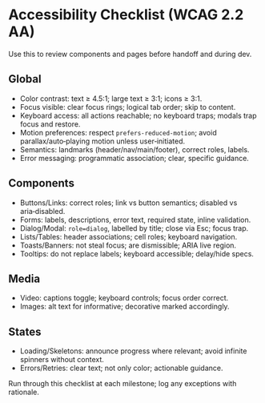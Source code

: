 # Accessibility Checklist (WCAG 2.2 AA)

Use this to review components and pages before handoff and during dev.

## Global
- Color contrast: text ≥ 4.5:1; large text ≥ 3:1; icons ≥ 3:1.
- Focus visible: clear focus rings; logical tab order; skip to content.
- Keyboard access: all actions reachable; no keyboard traps; modals trap focus and restore.
- Motion preferences: respect `prefers-reduced-motion`; avoid parallax/auto‑playing motion unless user‑initiated.
- Semantics: landmarks (header/nav/main/footer), correct roles, labels.
- Error messaging: programmatic association; clear, specific guidance.

## Components
- Buttons/Links: correct roles; link vs button semantics; disabled vs aria‑disabled.
- Forms: labels, descriptions, error text, required state, inline validation.
- Dialog/Modal: `role=dialog`, labelled by title; close via Esc; focus trap.
- Lists/Tables: header associations; cell roles; keyboard navigation.
- Toasts/Banners: not steal focus; are dismissible; ARIA live region.
- Tooltips: do not replace labels; keyboard accessible; delay/hide specs.

## Media
- Video: captions toggle; keyboard controls; focus order correct.
- Images: alt text for informative; decorative marked accordingly.

## States
- Loading/Skeletons: announce progress where relevant; avoid infinite spinners without context.
- Errors/Retries: clear text; not only color; actionable guidance.

Run through this checklist at each milestone; log any exceptions with rationale.
